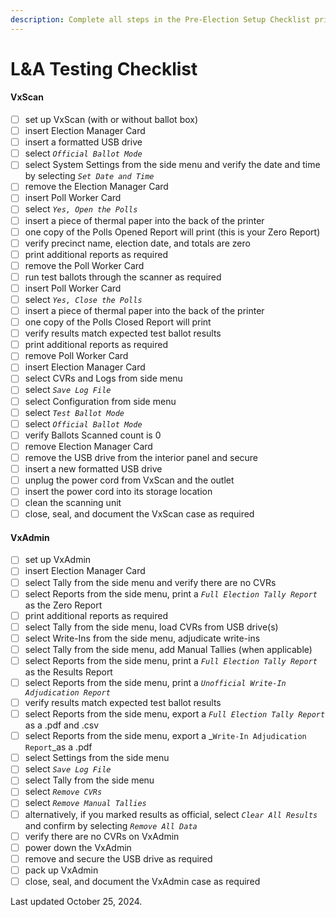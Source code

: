 ```yaml
---
description: Complete all steps in the Pre-Election Setup Checklist prior to L&A Testing.
---
```


# L\&A Testing Checklist

#### VxScan

* [ ] set up VxScan (with or without ballot box)
* [ ] insert Election Manager Card
* [ ] insert a formatted USB drive
* [ ] select _`Official Ballot Mode`_
* [ ] select System Settings from the side menu and verify the date and time by selecting _`Set Date and Time`_
* [ ] remove the Election Manager Card&#x20;
* [ ] insert Poll Worker Card
* [ ] select _`Yes, Open the Polls`_
* [ ] insert a piece of thermal paper into the back of the printer
* [ ] one copy of the Polls Opened Report will print (this is your Zero Report)
* [ ] verify precinct name, election date, and totals are zero
* [ ] print additional reports as required
* [ ] remove the Poll Worker Card
* [ ] run test ballots through the scanner as required
* [ ] insert Poll Worker Card
* [ ] select _`Yes, Close the Polls`_
* [ ] insert a piece of thermal paper into the back of the printer
* [ ] one copy of the Polls Closed Report will print
* [ ] verify results match expected test ballot results
* [ ] print additional reports as required
* [ ] remove Poll Worker Card
* [ ] insert Election Manager Card
* [ ] select CVRs and Logs from side menu
* [ ] select  _`Save Log File`_
* [ ] select Configuration from side menu
* [ ] select _`Test Ballot Mode`_
* [ ] select _`Official Ballot Mode`_
* [ ] verify Ballots Scanned count is 0
* [ ] remove Election Manager Card
* [ ] remove the USB drive from the interior panel and secure&#x20;
* [ ] insert a new formatted USB drive
* [ ] unplug the power cord from VxScan and the outlet
* [ ] insert the power cord into its storage location
* [ ] clean the scanning unit
* [ ] close, seal, and document the VxScan case as required

#### VxAdmin

* [ ] set up VxAdmin
* [ ] insert Election Manager Card
* [ ] select Tally from the side menu and verify there are no CVRs&#x20;
* [ ] select Reports from the side menu, print a _`Full Election Tally Report`_ as the Zero Report
* [ ] print additional reports as required
* [ ] select Tally from the side menu, load CVRs from USB drive(s)
* [ ] select Write-Ins from the side menu, adjudicate write-ins&#x20;
* [ ] select Tally from the side menu, add Manual Tallies  (when applicable)
* [ ] select Reports from the side menu, print a _`Full Election Tally Report`_ as the Results Report
* [ ] select Reports from the side menu, print a  _`Unofficial Write-In Adjudication Report`_&#x20;
* [ ] verify results match expected test ballot results
* [ ] select Reports from the side menu, export a _`Full Election Tally Report`_ as a .pdf and .csv
* [ ] select Reports from the side menu, export a _`Write-In Adjudication Report`_as a .pdf
* [ ] select Settings from the side menu
* [ ] select _`Save Log File`_
* [ ] select Tally from the side menu
* [ ] select _`Remove CVRs`_
* [ ] select _`Remove Manual Tallies`_
* [ ] alternatively, if you marked results as official, select _`Clear All Results`_ and confirm by selecting _`Remove All Data`_
* [ ] verify there are no CVRs on VxAdmin
* [ ] power down the VxAdmin
* [ ] remove and secure the USB drive as required
* [ ] pack up VxAdmin
* [ ] close, seal, and document the VxAdmin case as required

Last updated October 25, 2024.
